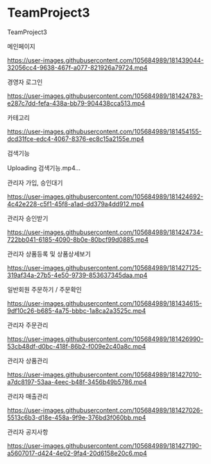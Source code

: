 # TeamProject3
TeamProject3

메인페이지

https://user-images.githubusercontent.com/105684989/181439044-32056cc4-9638-467f-a077-821926a79724.mp4

경영자 로그인

https://user-images.githubusercontent.com/105684989/181424783-e287c7dd-fefa-438a-bb79-904438cca513.mp4

카테고리

https://user-images.githubusercontent.com/105684989/181454155-dcd31fce-edc4-4067-8376-ec8c15a2155e.mp4

검색기능

Uploading 검색기능.mp4…

관리자 가입, 승인대기

https://user-images.githubusercontent.com/105684989/181424692-4c42e228-c5f1-45f8-a1ad-dd379a4dd912.mp4

관리자 승인받기

https://user-images.githubusercontent.com/105684989/181424734-722bb041-6185-4090-8b0e-80bcf99d0885.mp4

관리자 상품등록 및 상품상세보기

https://user-images.githubusercontent.com/105684989/181427125-319af34a-27b5-4e50-9739-853637345daa.mp4

일반회원 주문하기 / 주문확인

https://user-images.githubusercontent.com/105684989/181434615-9df10c26-b685-4a75-bbbc-1a8ca2a3525c.mp4


관리자 주문관리

https://user-images.githubusercontent.com/105684989/181426990-53cb48df-d0bc-418f-86b2-f009e2c40a8c.mp4

관리자 상품관리

https://user-images.githubusercontent.com/105684989/181427010-a7dc8197-53aa-4eec-b48f-3456b49b5786.mp4

관리자 매출관리

https://user-images.githubusercontent.com/105684989/181427026-5513c6b3-d18e-458a-9f9e-376bd3f060bb.mp4

관리자 공지사항

https://user-images.githubusercontent.com/105684989/181427190-a5607017-d424-4e02-9fa4-20d6158e20c6.mp4

